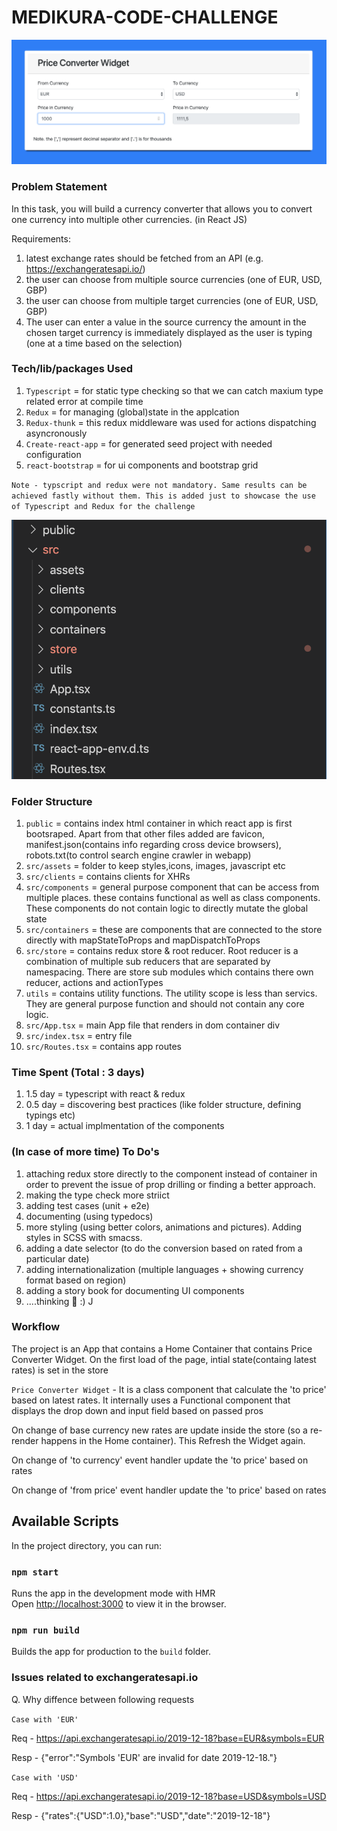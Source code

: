 # MEDIKURA-CODE-CHALLENGE
![App Screenshot](./app.png)

### Problem Statement
In this task, you will build a currency converter that allows you to convert one currency into multiple other currencies. (in React JS)

Requirements:

1. latest exchange rates should be fetched from an API (e.g. https://exchangeratesapi.io/)
2. the user can choose from multiple source currencies (one of EUR, USD, GBP)
3. the user can choose from multiple target currencies (one of EUR, USD, GBP)
4. The user can enter a value in the source currency
the amount in the chosen target currency is immediately displayed as the user is typing (one at a time based on the selection)


### Tech/lib/packages Used

1. `Typescript` = for static  type checking so that we can catch maxium type related error at compile time
2. `Redux` = for managing (global)state  in the applcation
3. `Redux-thunk` = this redux middleware was used for actions dispatching asyncronously
4. `Create-react-app` = for generated seed project with needed configuration
5. `react-bootstrap` = for ui components and bootstrap grid
   
`Note - typscript and redux were not mandatory. Same results can be achieved fastly without them. This is added just to showcase the use of Typescript and Redux for the challenge`

![Folder Structure Screenshot](./folder_structure.png)
###  Folder Structure

1. `public` = contains index html container in which react app is first bootsraped. Apart from that other files added are favicon, manifest.json(contains info regarding cross device browsers), robots.txt(to control search engine crawler in webapp)
2. `src/assets` = folder to keep styles,icons, images, javascript etc
3. `src/clients` = contains clients for XHRs
4. `src/components` = general  purpose component that can be access from multiple places. these contains functional as well as class components. These components do not contain logic to directly mutate the global state
5. `src/containers`  = these  are components that are connected to the store directly with mapStateToProps and mapDispatchToProps
6. `src/store` = contains redux store & root reducer. Root reducer is a combination of multiple sub reducers that are separated by namespacing. There are store sub modules which contains there own reducer, actions and actionTypes
7. `utils` = contains utility functions. The utility scope is less than servics. They are general purpose function and should not contain any core logic.
8. `src/App.tsx` = main App file that renders in dom container div
9. `src/index.tsx` = entry file
10. `src/Routes.tsx` = contains app routes
  
### Time Spent (Total : 3 days)

1. 1.5 day = typescript with react & redux
2. 0.5 day = discovering best practices (like folder structure, defining typings etc)
3. 1 day = actual implmentation of the components


### (In case of more time) To Do's

1.  attaching redux store directly to the component instead of container in order to prevent the issue of prop drilling or finding a better approach.
2. making the type check more striict
3. adding test cases (unit + e2e)
4. documenting (using typedocs)
5. more styling (using better colors, animations and pictures). Adding styles in SCSS with smacss.
6. adding a date selector (to do the conversion based on rated from a particular date)
7. adding internationalization (multiple languages + showing currency format based on region)
8. adding a story book for documenting UI components
9. ....thinking 🤔 :) J
   
### Workflow

The project is an App that contains a Home Container that contains Price Converter Widget.
On the first load of the page, intial state(containg latest rates) is set in the store

`Price Converter Widget` - It is a class component that calculate the 'to price' based on latest rates. It internally uses a Functional component that displays the drop down and input field based on passed pros

On change of base currency new rates are update inside the store (so a re-render happens in the Home container). This Refresh the  Widget again.

On change of 'to currency' event handler update the 'to price' based on rates

On change of 'from price' event handler update the 'to price' based on rates





## Available Scripts

In the project directory, you can run:

### `npm start`

Runs the app in the development mode with HMR<br />
Open [http://localhost:3000](http://localhost:3000) to view it in the browser.

### `npm run build`

Builds the app for production to the `build` folder.<br />

### Issues related to exchangeratesapi.io

Q. Why diffence between following requests

`Case with 'EUR'`

Req - https://api.exchangeratesapi.io/2019-12-18?base=EUR&symbols=EUR

Resp - {"error":"Symbols 'EUR' are invalid for date 2019-12-18."}

`Case with 'USD'`

Req - https://api.exchangeratesapi.io/2019-12-18?base=USD&symbols=USD

Resp - {"rates":{"USD":1.0},"base":"USD","date":"2019-12-18"}
